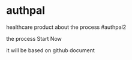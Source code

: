 # authpal
healthcare product 
about the process
#authpal2
<p> the process Start Now</p>
<p> it will be based on github document</p>
